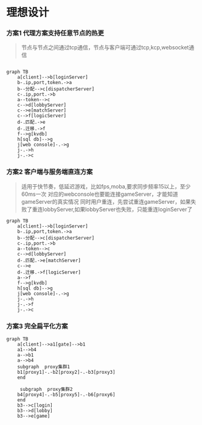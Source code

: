 # 理想设计

### 方案1 代理方案支持任意节点的热更
>节点与节点之间通过tcp通信，节点与客户端可通过tcp,kcp,websocket通信

```mermaid

graph TB
    a[client]-->b[loginServer]
    b-.ip,port,token.->a
    b--分配-->c[dispatcherServer]
    c-.ip,port.->b
    a--token-->c
    c-->d[lobbyServer]
    c-->e[matchServer]
    c-->f[logicServer]
    d-.匹配.->e
    d-.迁移.->f
    f-->g[kvdb]
    h[sql db]-->g
    j[web console]-.->g
    j-.->h
    j-.->c
```

### 方案2 客户端与服务端直连方案
>适用于快节奏，低延迟游戏，比如fps,moba,要求同步频率15以上，至少60ms一次
>对应的webconsole也要能连接gameServer，才能知道gameServer的真实情况
>同时用户重连，先尝试重连gameServer，如果失败了重连lobbyServer,如果lobbyServer也失败，只能重连loginServer了


```mermaid
graph TB
    a[client]-->b[loginServer]
    b-.ip,port,token.->a
    b--分配-->c[dispatcherServer]
    c-.ip,port.->b
    a--token-->c
    c-->d[lobbyServer]
    d-.匹配.->e[matchServer]
    c-->e
    d-.迁移.->f[logicServer]
    a-->f
    f-->g[kvdb]
    h[sql db]-->g
    j[web console]-.->g
    j-.->h
    j-.->f
    j-.->c
```

### 方案3 完全扁平化方案

```mermaid
graph TB
    a[client]-->a1[gate]-->b1
    a1-->b4
    a-->b1
    a-->b4
    subgraph  proxy集群1
    b1[proxy1]-.-b2[proxy2]-.-b3[proxy3]
    end
    
     subgraph  proxy集群2
    b4[proxy4]-.-b5[proxy5]-.-b6[proxy6]
    end
    b3-->c[login]
    b3-->d[lobby]
    b3-->e[game]
```

